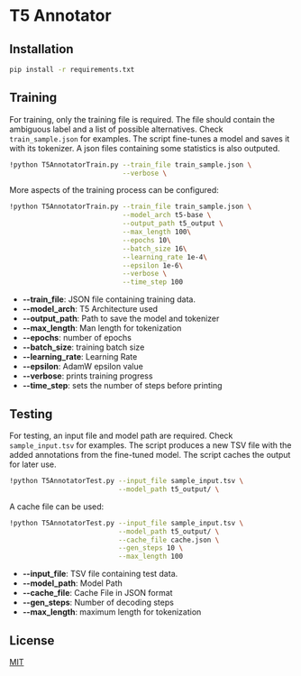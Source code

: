 # T5 Annotator

## Installation

```bash
pip install -r requirements.txt
```

## Training
For training, only the training file is required. The file should contain the ambiguous label and a list of possible alternatives. Check ```train_sample.json``` for examples. The script fine-tunes a model and saves it with its tokenizer. A json files containing some statistics is also outputed.

```bash
!python T5AnnotatorTrain.py --train_file train_sample.json \
                            --verbose \

```
More aspects of the training process can be configured:
```bash
!python T5AnnotatorTrain.py --train_file train_sample.json \
                            --model_arch t5-base \
                            --output_path t5_output \
                            --max_length 100\
                            --epochs 10\
                            --batch_size 16\
                            --learning_rate 1e-4\
                            --epsilon 1e-6\
                            --verbose \
                            --time_step 100

```
* __--train_file__: JSON file containing training data.
* __--model_arch__: T5 Architecture used
* __--output_path__: Path to save the model and tokenizer
* __--max_length__: Man length for tokenization
* __--epochs__: number of epochs
* __--batch_size__: training batch size
* __--learning_rate__: Learning Rate
* __--epsilon__: AdamW epsilon value
* __--verbose__: prints training progress
* __--time_step__: sets the number of steps before printing 

## Testing
For testing, an input file and model path are required. Check ```sample_input.tsv``` for examples. The script produces a new TSV file with the added annotations from the fine-tuned model. The script caches the output for later use.
```bash
!python T5AnnotatorTest.py --input_file sample_input.tsv \
                           --model_path t5_output/ \
```
A cache file can be used:
```bash
!python T5AnnotatorTest.py --input_file sample_input.tsv \
                           --model_path t5_output/ \
                           --cache_file cache.json \
                           --gen_steps 10 \
                           --max_length 100 
```
* __--input_file__: TSV file containing test data.
* __--model_path__: Model Path
* __--cache_file__: Cache File in JSON format
* __--gen_steps__: Number of decoding steps
* __--max_length__: maximum length for tokenization
## License
[MIT](https://choosealicense.com/licenses/mit/)